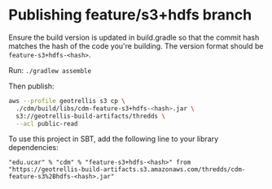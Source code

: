 # Publishing feature/s3+hdfs branch

Ensure the build version is updated in build.gradle so that the commit hash matches the hash of the code you're building. The version format should be `feature-s3+hdfs-<hash>`.

Run: `./gradlew assemble`

Then publish:

```bash
aws --profile geotrellis s3 cp \
  ./cdm/build/libs/cdm-feature-s3+hdfs-<hash>.jar \
  s3://geotrellis-build-artifacts/thredds \
  --acl public-read
```

To use this project in SBT, add the following line to your library dependencies:

```
"edu.ucar" % "cdm" % "feature-s3+hdfs-<hash>" from "https://geotrellis-build-artifacts.s3.amazonaws.com/thredds/cdm-feature-s3%2Bhdfs-<hash>.jar"
```
